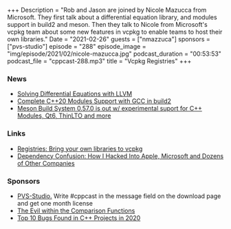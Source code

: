 +++
Description = "Rob and Jason are joined by Nicole Mazucca from Microsoft. They first talk about a differential equation library, and modules support in build2 and meson. Then they talk to Nicole from Microsoft's vcpkg team about some new features in vcpkg to enable teams to host their own libraries."
Date = "2021-02-26"
guests = ["nmazzuca"]
sponsors = ["pvs-studio"]
episode = "288"
episode_image = "img/episode/2021/02/nicole-mazucca.jpg"
podcast_duration = "00:53:53"
podcast_file = "cppcast-288.mp3"
title = "Vcpkg Registries"
+++

### News ###

 - [Solving Differential Equations with LLVM](https://www.reddit.com/r/cpp/comments/lkcjki/solving_differential_equations_with_llvm/)
 - [Complete C++20 Modules Support with GCC in build2](https://build2.org/blog/build2-cxx20-modules-gcc.xhtml)
 - [Meson Build System 0.57.0 is out w/ experimental suport for C++ Modules, Qt6, ThinLTO and more](https://mesonbuild.com/Release-notes-for-0-57-0.html)

### Links ###

 - [Registries: Bring your own libraries to vcpkg](https://devblogs.microsoft.com/cppblog/registries-bring-your-own-libraries-to-vcpkg/)
 - [Dependency Confusion: How I Hacked Into Apple, Microsoft and Dozens of Other Companies](https://medium.com/@alex.birsan/dependency-confusion-4a5d60fec610)

### Sponsors ###

- [PVS-Studio.](https://www.viva64.com/pvs-download-cppcast-t) Write #cppcast in the message field on the download page and get one month license
- [The Evil within the Comparison Functions](https://www.viva64.com/evil_comparison_functions)
- [Top 10 Bugs Found in C++ Projects in 2020](https://www.viva64.com/top_10_bug_cpp)
